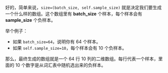 好的，简单来说，`size=(batch_size, self.sample_size)` 就是决定我们要生成一个什么样的数组。这个数组里有 **batch_size** 个样本，每个样本会有 **sample_size** 个负样本。

举个例子：

- 如果 `batch_size=64`，说明你有 64 个样本。
- 如果 `self.sample_size=10`，每个样本会有 10 个负样本。

那么，最终生成的数组就是一个 64 行 10 列的二维数组。每行代表一个样本，里面的 10 个数字是从词汇表中随机选出来的负样本。
